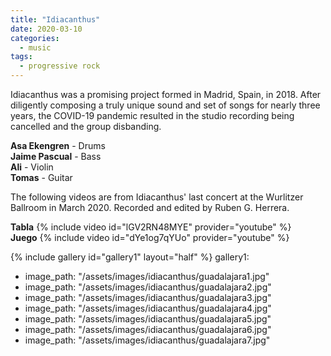 ```yaml
---
title: "Idiacanthus"
date: 2020-03-10
categories:
  - music
tags:
  - progressive rock
---
```

Idiacanthus was a promising project formed in Madrid, Spain, in 2018. After diligently composing a truly unique sound and set of songs for nearly three years, the COVID-19 pandemic resulted in the studio recording being cancelled and the group disbanding.

**Asa Ekengren** - Drums  
**Jaime Pascual** - Bass  
**Ali** - Violin  
**Tomas** - Guitar  

The following videos are from Idiacanthus' last concert at the Wurlitzer Ballroom in March 2020. Recorded and edited by Ruben G. Herrera.  

**Tabla**
{% include video id="lGV2RN48MYE" provider="youtube" %}  
**Juego**
{% include video id="dYe1og7qYUo" provider="youtube" %}

{% include gallery id="gallery1" layout="half" %}
gallery1:
  - image_path: "/assets/images/idiacanthus/guadalajara1.jpg"
  - image_path: "/assets/images/idiacanthus/guadalajara2.jpg"
  - image_path: "/assets/images/idiacanthus/guadalajara3.jpg"
  - image_path: "/assets/images/idiacanthus/guadalajara4.jpg"
  - image_path: "/assets/images/idiacanthus/guadalajara5.jpg"
  - image_path: "/assets/images/idiacanthus/guadalajara6.jpg"
  - image_path: "/assets/images/idiacanthus/guadalajara7.jpg"
